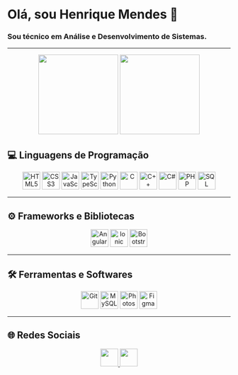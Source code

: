 # Olá, sou Henrique Mendes 👋
### Sou **técnico em Análise e Desenvolvimento de Sistemas**.

---

<div align="center">
  <img height="180em" src="https://github-readme-stats.vercel.app/api?username=HenriqueMendes77&show_icons=true&theme=transparent&text_color=fff&title_color=ff4400&icon_color=ff4400"/>
  <img height="180em" src="https://github-readme-stats.vercel.app/api/top-langs/?username=HenriqueMendes77&title_color=ff4400&text_color=fff&theme=transparent&layout=compact&langs_count=8"/>
</div>

## 💻 Linguagens de Programação

<div align="center">
  <img height="40" alt="HTML5" src="https://img.shields.io/badge/HTML5-E34F26?style=for-the-badge&logo=html5&logoColor=white">
  <img height="40" alt="CSS3" src="https://img.shields.io/badge/CSS3-1572B6?style=for-the-badge&logo=css3&logoColor=white">
  <img height="40" alt="JavaScript" src="https://img.shields.io/badge/JavaScript-F7DF1E?style=for-the-badge&logo=javascript&logoColor=black">
  <img height="40" alt="TypeScript" src="https://img.shields.io/badge/TypeScript-007ACC?style=for-the-badge&logo=typescript&logoColor=white">
  <img height="40" alt="Python" src="https://img.shields.io/badge/Python-14354C?style=for-the-badge&logo=python&logoColor=white">
  <img height="40" alt="C" src="https://img.shields.io/badge/C-00599C?style=for-the-badge&logo=c&logoColor=white">
  <img height="40" alt="C++" src="https://img.shields.io/badge/C%2B%2B-00599C?style=for-the-badge&logo=c%2B%2B&logoColor=white">
  <img height="40" alt="C#" src="https://img.shields.io/badge/C%23-239120?style=for-the-badge&logo=c-sharp&logoColor=white">
  <img height="40" alt="PHP" src="https://img.shields.io/badge/PHP-777BB4?style=for-the-badge&logo=php&logoColor=white">
  <img height="40" alt="SQL" src="https://img.shields.io/badge/SQL-4479A1?style=for-the-badge&logo=sql&logoColor=white">
</div>

---

## ⚙️ Frameworks e Bibliotecas

<div align="center">
  <img height="40" alt="Angular" src="https://img.shields.io/badge/Angular-DD0031?style=for-the-badge&logo=angular&logoColor=white">
  <img height="40" alt="Ionic" src="https://img.shields.io/badge/Ionic-3880FF?style=for-the-badge&logo=ionic&logoColor=white">
  <img height="40" alt="Bootstrap" src="https://img.shields.io/badge/Bootstrap-563D7C?style=for-the-badge&logo=bootstrap&logoColor=white">
</div>

---

## 🛠 Ferramentas e Softwares

<div align="center">
  <img height="40" alt="Git" src="https://img.shields.io/badge/GIT-E44C30?style=for-the-badge&logo=git&logoColor=white">
  <img height="40" alt="MySQL" src="https://img.shields.io/badge/MySQL-00000F?style=for-the-badge&logo=mysql&logoColor=white">
  <img height="40" alt="Photoshop" src="https://img.shields.io/badge/Adobe%20Photoshop-31A8FF?style=for-the-badge&logo=Adobe%20Photoshop&logoColor=black">
  <img height="40" alt="Figma" src="https://img.shields.io/badge/Figma-F24E1E?style=for-the-badge&logo=figma&logoColor=white">
</div>

---

## 🌐 Redes Sociais

<div align="center">
  <a href="https://www.linkedin.com/in/henrique-mendes-79272a259">
    <img height="40" src="https://img.shields.io/badge/LinkedIn-0077B5?style=for-the-badge&logo=linkedin&logoColor=white">
  </a>
  <a href="mailto:mendes7henrique@gmail.com">
    <img height="40" src="https://img.shields.io/badge/Gmail-D14836?style=for-the-badge&logo=gmail&logoColor=white">
  </a>
</div>
